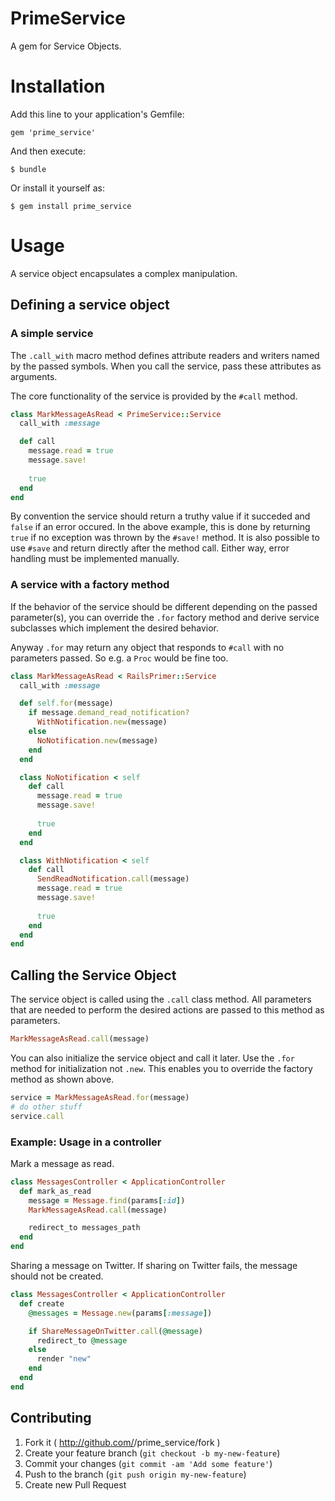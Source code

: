 # PrimeService

A gem for Service Objects.




# Installation

Add this line to your application's Gemfile:

    gem 'prime_service'

And then execute:

    $ bundle

Or install it yourself as:

    $ gem install prime_service




# Usage

A service object encapsulates a complex manipulation.



## Defining a service object


### A simple service

The `.call_with` macro method defines attribute readers and writers named by the passed symbols. When you call the service, pass these attributes as arguments.

The core functionality of the service is provided by the `#call` method.


```ruby
class MarkMessageAsRead < PrimeService::Service
  call_with :message

  def call
    message.read = true
    message.save!
    
    true
  end
end
```

By convention the service should return a truthy value if it succeded and `false` if an error occured. In the above example, this is done by returning `true` if no exception was thrown by the `#save!` method. It is also possible to use `#save` and return directly after the method call. Either way, error handling must be implemented manually.



### A service with a factory method

If the behavior of the service should be different depending on the passed parameter(s), you can override the `.for` factory method and derive service subclasses which implement the desired behavior.

Anyway `.for` may return any object that responds to `#call` with no parameters passed. So e.g. a `Proc` would be fine too.

```ruby
class MarkMessageAsRead < RailsPrimer::Service
  call_with :message

  def self.for(message)
    if message.demand_read_notification?
      WithNotification.new(message)
    else
      NoNotification.new(message)
    end
  end

  class NoNotification < self
    def call
      message.read = true
      message.save!
      
      true
    end
  end

  class WithNotification < self
    def call
      SendReadNotification.call(message)
      message.read = true
      message.save!
      
      true
    end
  end
end
```


## Calling the Service Object

The service object is called using the `.call` class method. All parameters that are needed to perform the desired actions are passed to this method as parameters.

```ruby
MarkMessageAsRead.call(message)
```

You can also initialize the service object and call it later. Use the `.for` method for initialization not `.new`. This enables you to override the factory method as shown above.

```ruby
service = MarkMessageAsRead.for(message)
# do other stuff
service.call
```


### Example: Usage in a controller

Mark a message as read.

```ruby
class MessagesController < ApplicationController
  def mark_as_read
    message = Message.find(params[:id])
    MarkMessageAsRead.call(message)

    redirect_to messages_path
  end
end
```

Sharing a message on Twitter. If sharing on Twitter fails, the message should not be created.

```ruby
class MessagesController < ApplicationController
  def create
    @messages = Message.new(params[:message])

    if ShareMessageOnTwitter.call(@message)
      redirect_to @message
    else
      render "new"
    end
  end
end
```



## Contributing

1. Fork it ( http://github.com/<my-github-username>/prime_service/fork )
2. Create your feature branch (`git checkout -b my-new-feature`)
3. Commit your changes (`git commit -am 'Add some feature'`)
4. Push to the branch (`git push origin my-new-feature`)
5. Create new Pull Request

